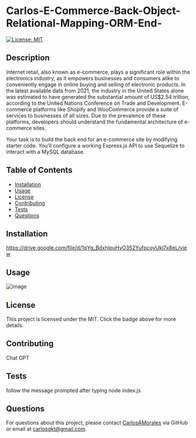 # Carlos-E-Commerce-Back-Object-Relational-Mapping-ORM-End-

[![License: MIT](https://img.shields.io/badge/License-MIT-yellow.svg)](https://opensource.org/licenses/MIT)

## Description

Internet retail, also known as e-commerce, plays a significant role within the electronics industry, as it empowers businesses and consumers alike to conveniently engage in online buying and selling of electronic products. In the latest available data from 2021, the industry in the United States alone was estimated to have generated the substantial amount of US$2.54 trillion, according to the United Nations Conference on Trade and Development. E-commerce platforms like Shopify and WooCommerce provide a suite of services to businesses of all sizes. Due to the prevalence of these platforms, developers should understand the fundamental architecture of e-commerce sites.

Your task is to build the back end for an e-commerce site by modifying starter code. You’ll configure a working Express.js API to use Sequelize to interact with a MySQL database.
## Table of Contents

- [Installation](#installation)
- [Usage](#usage)
- [License](#license)
- [Contributing](#contributing)
- [Tests](#tests)
- [Questions](#questions)

## Installation

https://drive.google.com/file/d/1qYg_BdxhlpuHvO352YufpcoyUkl7x8eL/view

## Usage

![image](https://github.com/carlosamorales/Carlos-E-Commerce-Back-Object-Relational-Mapping-ORM-End-/assets/7796766/2565489e-14d8-4eba-8daf-114503b2c829)




## License

This project is licensed under the MIT. Click the badge above for more details.

## Contributing

Chat GPT

## Tests

follow the message prompted after typing node index.js

## Questions

For questions about this project, please contact [CarlosAMorales](https://github.com/CarlosAMorales) via GitHub or email at carlosgkt@gmail.com.

